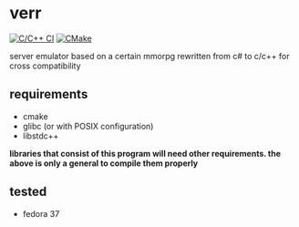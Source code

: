 # verr

[![C/C++ CI](https://github.com/Sylow104/verr/actions/workflows/c-cpp.yml/badge.svg)](https://github.com/Sylow104/verr/actions/workflows/c-cpp.yml) [![CMake](https://github.com/Sylow104/verr/actions/workflows/cmake.yml/badge.svg)](https://github.com/Sylow104/verr/actions/workflows/cmake.yml)

server emulator based on a certain mmorpg
rewritten from c# to c/c++ for cross compatibility

## requirements

- cmake
- glibc (or with POSIX configuration)
- libstdc++

**libraries that consist of this program will need other requirements. the above is only a general to compile them properly**

## tested

- fedora 37
